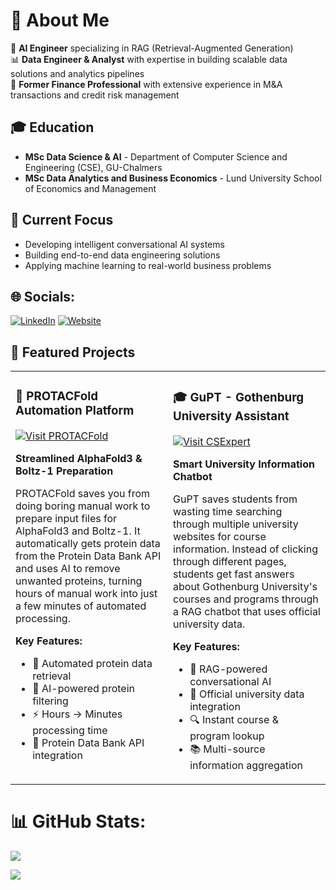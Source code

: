 # 💫 About Me

🤖 **AI Engineer** specializing in RAG (Retrieval-Augmented Generation)  
📊 **Data Engineer & Analyst** with expertise in building scalable data solutions and analytics pipelines  
💼 **Former Finance Professional** with extensive experience in M&A transactions and credit risk management  

## 🎓 Education
- **MSc Data Science & AI** - Department of Computer Science and Engineering (CSE), GU-Chalmers
- **MSc Data Analytics and Business Economics** - Lund University School of Economics and Management

## 🚀 Current Focus
- Developing intelligent conversational AI systems
- Building end-to-end data engineering solutions
- Applying machine learning to real-world business problems

## 🌐 Socials:
[![LinkedIn](https://img.shields.io/badge/LinkedIn-%230077B5.svg?style=for-the-badge&logo=linkedin&logoColor=white)](https://linkedin.com/in/faerazo)
[![Website](https://img.shields.io/badge/Website-%23000000.svg?style=for-the-badge&logo=firefox&logoColor=white)](https://faerazo.com)

## 🚀 Featured Projects

<div align="center">

<table>
<tr>
<td width="50%" valign="top">

### 🧬 PROTACFold Automation Platform
[![Visit PROTACFold](https://img.shields.io/badge/Visit%20Project-%23FF6B6B.svg?style=for-the-badge&logo=safari&logoColor=white)](https://protacfold.xyz/)

**Streamlined AlphaFold3 & Boltz-1 Preparation**

PROTACFold saves you from doing boring manual work to prepare input files for AlphaFold3 and Boltz-1. It automatically gets protein data from the Protein Data Bank API and uses AI to remove unwanted proteins, turning hours of manual work into just a few minutes of automated processing.

**Key Features:**
- 🔬 Automated protein data retrieval
- 🤖 AI-powered protein filtering
- ⚡ Hours → Minutes processing time
- 🔗 Protein Data Bank API integration

</td>
<td width="50%" valign="top">

### 🎓 GuPT - Gothenburg University Assistant
[![Visit CSExpert](https://img.shields.io/badge/Visit%20Project-%234ECDC4.svg?style=for-the-badge&logo=safari&logoColor=white)](https://huggingface.co/spaces/faerazo/GuPT)

**Smart University Information Chatbot**

GuPT saves students from wasting time searching through multiple university websites for course information. Instead of clicking through different pages, students get fast answers about Gothenburg University's courses and programs through a RAG chatbot that uses official university data.

**Key Features:**
- 💬 RAG-powered conversational AI
- 🏫 Official university data integration
- 🔍 Instant course & program lookup
- 📚 Multi-source information aggregation

</td>
</tr>
</table>

</div>

# 📊 GitHub Stats:
![](https://nirzak-streak-stats.vercel.app/?user=faerazo&theme=github_dark&hide_border=false)<br/>

![](https://github-readme-stats.vercel.app/api/top-langs/?username=faerazo&theme=github_dark&hide_border=false&include_all_commits=false&count_private=false&layout=compact)

<!-- Proudly created with GPRM ( https://gprm.itsvg.in ) -->
